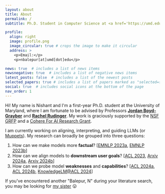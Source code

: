 ```yaml
---
layout: about
title: About
permalink: /
subtitle: Ph.D. Student in Computer Science at <a href='https://umd.edu/'>University of Maryland, College Park</a>

profile:
  align: right
  image: profile.png
  image_circular: true # crops the image to make it circular
  address: >
    <p>Email:</p>
    <p>nbalepur[at]umd[dot]edu</p>

news: true  # includes a list of news items
newsnegative: true  # includes a list of negative news items
latest_posts: false  # includes a list of the newest posts
selected_papers: true # includes a list of papers marked as "selected={true}"
social: true  # includes social icons at the bottom of the page
nav_order: 1
---
```


Hi! My name is Nishant and I'm a first-year Ph.D. student at the University of Maryland, where I am fortunate to be advised by Professors **[Jordan Boyd-Grayber](http://users.umiacs.umd.edu/~jbg/)** and **[Rachel Rudinger](https://rudinger.github.io/)**. My work is graciously supported by the [NSF GRFP](https://www.nsfgrfp.org/) and a [Cohere For AI Research Grant](https://cohere.com/blog/c4ai-research-grants).

I am currently working on aligning, interpreting, and guiding LLMs (or [Muppets](https://www.youtube.com/watch?v=u0DgoRVLTE8)). My research can broadly be grouped into three questions: 
1. How can we make models more **factual**?
   [[EMNLP 2023a](https://arxiv.org/abs/2305.03276), [EMNLP 2023b](https://arxiv.org/abs/2310.14486)]
2. How can we align models to **downstream user goals**?
   [[ACL 2023](https://aclanthology.org/2023.findings-acl.14/), [Arxiv 2024a](https://arxiv.org/abs/2402.12291), [Arxiv 2024b](https://arxiv.org/abs/2406.15352)]
3. How can we probe model **weaknesses** and **capabilities**?
   [[ACL 2024a](https://arxiv.org/abs/2311.07532), [ACL 2024b](https://arxiv.org/abs/2402.12483), [KnowledgeLM@ACL 2024](https://arxiv.org/abs/2407.01992)]


If you've encountered another "Balepur, N" during your literature search, you may be looking for [my sister](https://nainasb.github.io/) 😛
